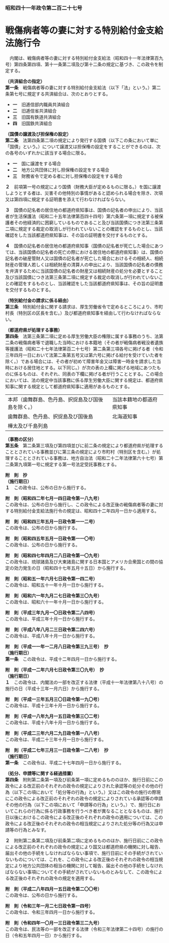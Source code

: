 ### 昭和四十一年政令第二百二十七号  
# 戦傷病者等の妻に対する特別給付金支給法施行令  
　内閣は、戦傷病者等の妻に対する特別給付金支給法（昭和四十一年法律第百九号）第四条第四項、第十一条第二項及び第十二条の規定に基づき、この政令を制定する。  
  
**（共済組合の指定）**  
**第一条**　戦傷病者等の妻に対する特別給付金支給法（以下「法」という。）第二条第七号に規定する共済組合は、次のとおりとする。  
* **一**　旧逓信部内職員共済組合  
* **二**　旧逓信省共済組合  
* **三**　旧国有鉄道共済組合  
* **四**　旧国鉄共済組合  
  
**（国債の譲渡及び担保権の設定）**  
**第二条**　法第四条第二項の規定により発行する国債（以下この条において単に「国債」という。）について譲渡又は担保権の設定をすることができるのは、次の各号のいずれかに該当する場合に限る。  
* **一**　国に譲渡をする場合  
* **二**　地方公共団体に対し担保権の設定をする場合  
* **三**　財務省令で定める者に対し担保権の設定をする場合  
  
**２**　前項第一号の規定により国債（財務大臣が定めるものに限る。）を国に譲渡しようとする者は、災害その他特別の事情があると認められる場合を除き、次項又は第四項に規定する証明書を添えて行わなければならない。  
  
**３**　国債の記名者の居住地の都道府県知事は、国債の記名者の申出により、当該者が生活保護法（昭和二十五年法律第百四十四号）第六条第一項に規定する被保護者その他経済的に困窮しているものであること及び当該国債につき法第三条第二項に規定する裁定の取消しが行われていないことの確認をするものとし、当該確認をした当該都道府県知事は、その旨の証明書を交付するものとする。  
  
**４**　国債の記名者の居住地の都道府県知事（国債の記名者が死亡した場合にあつては、当該国債の記名者の死亡の際における居住地の都道府県知事）は、国債の記名者の破産管財人又は国債の記名者が死亡した場合におけるその相続人、相続財産の管理人若しくは相続財産の清算人の申出により、当該国債の記名者の債務を弁済するために当該国債の記名者の財産又は相続財産の処分を必要とすること及び当該国債につき法第三条第二項に規定する裁定の取消しが行われていないことの確認をするものとし、当該確認をした当該都道府県知事は、その旨の証明書を交付するものとする。  
  
**（特別給付金の請求に係る経由）**  
**第三条**　特別給付金に関する請求は、厚生労働省令で定めるところにより、市町村長（特別区の区長を含む。）及び都道府県知事を経由して行わなければならない。  
  
**（都道府県が処理する事務）**  
**第四条**　法第三条第二項に定める厚生労働大臣の権限に属する事務のうち、法第二条の戦傷病者等で退職した当時における本籍地（その者が戦傷病者戦没者遺族等援護法（昭和二十七年法律第百二十七号）第二条第三項各号に掲げる者（令和三年四月一日において法第二条第五号又は第六号に掲げる給付を受けていた者を除く。）である場合には、その者が初めて障害年金又は障害一時金を請求した当時における居住地とする。以下同じ。）が次の表の上欄に掲げる地域にあつたものに係るものは、それぞれ、同表の下欄に掲げる者が行うこととする。この場合においては、法の規定中当該事務に係る厚生労働大臣に関する規定は、都道府県知事に関する規定として都道府県知事に適用があるものとする。  

|||  
| --- | --- |  
|本邦（歯舞群島、色丹島、択捉島及び国後島を除く。）|当該本籍地の都道府県知事|  
|歯舞群島、色丹島、択捉島及び国後島|北海道知事|  
|樺太及び千島列島|  
  
  
**（事務の区分）**  
**第五条**　第二条第三項及び第四項並びに前二条の規定により都道府県が処理することとされている事務並びに第三条の規定により市町村（特別区を含む。）が処理することとされている事務は、地方自治法（昭和二十二年法律第六十七号）第二条第九項第一号に規定する第一号法定受託事務とする。  
  
**附　則　抄**  
**（施行期日）**  
**１**　この政令は、公布の日から施行する。  
  
**附　則（昭和四二年七月一四日政令第一八九号）**  
この政令は、公布の日から施行し、この政令による改正後の戦傷病者等の妻に対する特別給付金支給法施行令の規定は、昭和四十二年四月一日から適用する。  
  
**附　則（昭和四三年五月一日政令第一一二号）**  
この政令は、公布の日から施行する。  
  
**附　則（昭和四五年五月一日政令第一一〇号）**  
この政令は、公布の日から施行する。  
  
**附　則（昭和四七年四月二八日政令第一〇九号）**  
この政令は、琉球諸島及び大東諸島に関する日本国とアメリカ合衆国との間の協定の効力発生の日（昭和四十七年五月十五日）から施行する。  
  
**附　則（昭和五一年六月七日政令第一四二号）**  
この政令は、昭和五十一年十月一日から施行する。  
  
**附　則（昭和六一年九月二七日政令第三〇九号）**  
この政令は、昭和六十一年十月一日から施行する。  
  
**附　則（平成三年九月一〇日政令第二八四号）**  
この政令は、平成三年十月一日から施行する。  
  
**附　則（平成八年八月二三日政令第二四六号）**  
この政令は、平成八年十月一日から施行する。  
  
**附　則（平成一一年一二月八日政令第三九三号）　抄**  
**（施行期日）**  
**第一条**　この政令は、平成十二年四月一日から施行する。  
  
**附　則（平成一二年六月七日政令第三〇九号）　抄**  
**（施行期日）**  
**１**　この政令は、内閣法の一部を改正する法律（平成十一年法律第八十八号）の施行の日（平成十三年一月六日）から施行する。  
  
**附　則（平成一三年五月三〇日政令第一九〇号）**  
この政令は、平成十三年十月一日から施行する。  
  
**附　則（平成一八年九月一五日政令第三〇二号）**  
この政令は、平成十八年十月一日から施行する。  
  
**附　則（平成二三年六月二九日政令第一八八号）**  
この政令は、平成二十三年十月一日から施行する。  
  
**附　則（平成二七年三月三一日政令第一二八号）　抄**  
**（施行期日）**  
**第一条**　この政令は、平成二十七年四月一日から施行する。  
  
**（処分、申請等に関する経過措置）**  
**第四条**　附則第二条第一項及び前条第一項に定めるもののほか、施行日前にこの政令による改正前のそれぞれの政令の規定によりされた承認等の処分その他の行為（以下この項において「処分等の行為」という。）又はこの政令の施行の際現にこの政令による改正前のそれぞれの政令の規定によりされている承認等の申請その他の行為（以下この項において「申請等の行為」という。）で、施行日においてこれらの行為に係る行政事務を行うべき者が異なることとなるものは、施行日以後におけるこの政令による改正後のそれぞれの政令の適用については、この政令による改正後のそれぞれの政令の相当規定によりされた処分等の行為又は申請等の行為とみなす。  
  
**２**　附則第二条第二項及び前条第二項に定めるもののほか、施行日前にこの政令による改正前のそれぞれの政令の規定により国又は都道府県の機関に対し報告、届出その他の手続をしなければならない事項で、施行日前にその手続がされていないものについては、これを、この政令による改正後のそれぞれの政令の相当規定により地方公共団体の相当の機関に対して報告、届出その他の手続をしなければならない事項についてその手続がされていないものとみなして、この政令による改正後のそれぞれの政令の規定を適用する。  
  
**附　則（平成二八年四月一五日政令第二〇〇号）**  
この政令は、公布の日から施行する。  
  
**附　則（令和三年一月二七日政令第一四号）**  
この政令は、令和三年四月一日から施行する。  
  
**附　則（令和四年一〇月一三日政令第三二九号）**  
この政令は、民法等の一部を改正する法律（令和三年法律第二十四号）の施行の日（令和五年四月一日）から施行する。  
  
